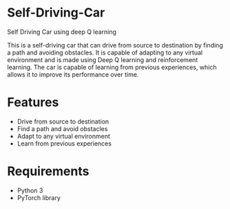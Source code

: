 # Self-Driving-Car
Self Driving Car using deep Q learning

This is a self-driving car that can drive from source to destination by finding a path and avoiding obstacles. It is capable of adapting to any virtual environment and is made using Deep Q learning and reinforcement learning. The car is capable of learning from previous experiences, which allows it to improve its performance over time.

# Features
- Drive from source to destination
- Find a path and avoid obstacles
- Adapt to any virtual environment
- Learn from previous experiences

# Requirements
- Python 3
- PyTorch library



